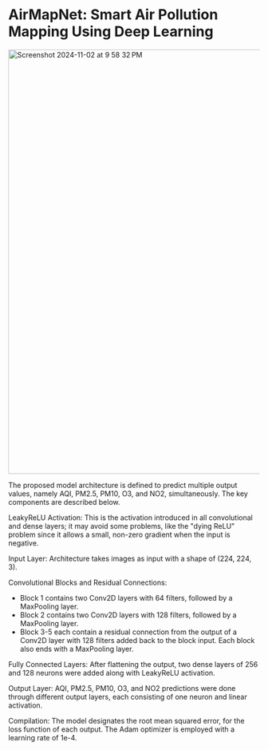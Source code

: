 # AirMapNet: Smart Air Pollution Mapping Using Deep Learning
<img width="850" alt="Screenshot 2024-11-02 at 9 58 32 PM" src="https://github.com/user-attachments/assets/7d7ac808-5bc5-41a0-918b-24177d518c77">


The proposed model architecture is defined to predict multiple output values, namely AQI, PM2.5, PM10, O3, and NO2, simultaneously. The key components are described below.

LeakyReLU Activation: This is the activation introduced in all convolutional and dense layers; it may avoid some problems, like the "dying ReLU" problem since it allows a small, non-zero gradient when the input is negative.

Input Layer: Architecture takes images as input with a shape of (224, 224, 3).

Convolutional Blocks and Residual Connections:
- Block 1 contains two Conv2D layers with 64 filters, followed by a MaxPooling layer.
- Block 2 contains two Conv2D layers with 128 filters, followed by a MaxPooling layer.
- Block 3-5 each contain a residual connection from the output of a Conv2D layer with 128 filters added back to the block input. Each block also ends with a MaxPooling layer.

Fully Connected Layers: After flattening the output, two dense layers of 256 and 128 neurons were added along with LeakyReLU activation.

Output Layer: AQI, PM2.5, PM10, O3, and NO2 predictions were done through different output layers, each consisting of one neuron and linear activation.

Compilation: The model designates the root mean squared error, for the loss function of each output. The Adam optimizer is employed with a learning rate of 1e-4.

